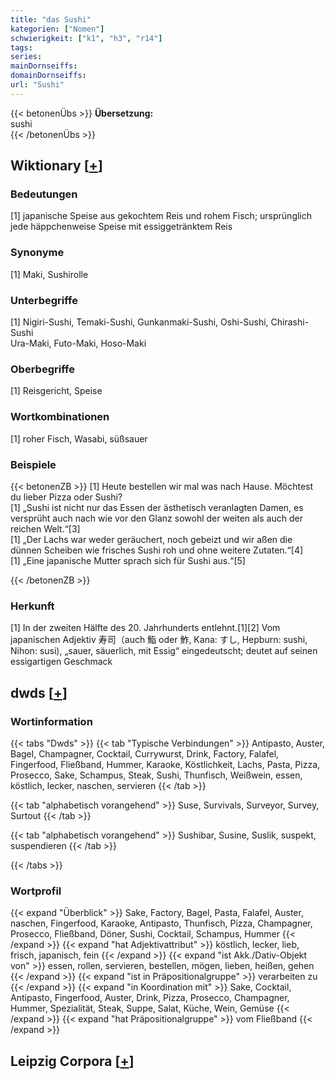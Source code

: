 ```yaml
---
title: "das Sushi"
kategorien: ["Nomen"]
schwierigkeit: ["k1", "h3", "r14"]
tags:
series:
mainDornseiffs:
domainDornseiffs:
url: "Sushi"
---
```


{{< betonenÜbs >}}
**Übersetzung:**  
sushi  
{{< /betonenÜbs >}}

## Wiktionary [[+](https://de.wiktionary.org/wiki/Sushi)]

### Bedeutungen
[1] japanische Speise aus gekochtem Reis und rohem Fisch; ursprünglich jede häppchenweise Speise mit essiggetränktem Reis  

### Synonyme
[1] Maki, Sushirolle  

### Unterbegriffe
[1] Nigiri-Sushi, Temaki-Sushi, Gunkanmaki-Sushi, Oshi-Sushi, Chirashi-Sushi  
Ura-Maki, Futo-Maki, Hoso-Maki  

### Oberbegriffe
[1] Reisgericht, Speise  

### Wortkombinationen
[1] roher Fisch, Wasabi, süßsauer  

### Beispiele
{{< betonenZB >}}
[1] Heute bestellen wir mal was nach Hause. Möchtest du lieber Pizza oder Sushi?  
[1] „Sushi ist nicht nur das Essen der ästhetisch veranlagten Damen, es versprüht auch nach wie vor den Glanz sowohl der weiten als auch der reichen Welt.“[3]  
[1] „Der Lachs war weder geräuchert, noch gebeizt und wir aßen die dünnen Scheiben wie frisches Sushi roh und ohne weitere Zutaten.“[4]  
[1] „Eine japanische Mutter sprach sich für Sushi aus.“[5]  

{{< /betonenZB >}}
### Herkunft
[1] In der zweiten Hälfte des 20. Jahrhunderts entlehnt.[1][2] Vom japanischen Adjektiv 寿司（auch 鮨 oder 鮓, Kana: すし, Hepburn: sushi, Nihon: susi), „sauer, säuerlich, mit Essig“ eingedeutscht; deutet auf seinen essigartigen Geschmack  



## dwds [[+](https://www.dwds.de/wb/Sushi)]

### Wortinformation
{{< tabs "Dwds" >}}
{{< tab "Typische Verbindungen" >}}
Antipasto, Auster, Bagel, Champagner, Cocktail, Currywurst, Drink, Factory, Falafel, Fingerfood, Fließband, Hummer, Karaoke, Köstlichkeit, Lachs, Pasta, Pizza, Prosecco, Sake, Schampus, Steak, Sushi, Thunfisch, Weißwein, essen, köstlich, lecker, naschen, servieren
{{< /tab >}}

{{< tab "alphabetisch vorangehend" >}}
Suse, Survivals, Surveyor, Survey, Surtout
{{< /tab >}}

{{< tab "alphabetisch vorangehend" >}}
Sushibar, Susine, Suslik, suspekt, suspendieren
{{< /tab >}}

{{< /tabs >}}

### Wortprofil
{{< expand "Überblick" >}} Sake, Factory, Bagel, Pasta, Falafel, Auster, naschen, Fingerfood, Karaoke, Antipasto, Thunfisch, Pizza, Champagner, Prosecco, Fließband, Döner, Sushi, Cocktail, Schampus, Hummer {{< /expand >}}
{{< expand "hat Adjektivattribut" >}} köstlich, lecker, lieb, frisch, japanisch, fein {{< /expand >}}
{{< expand "ist Akk./Dativ-Objekt von" >}} essen, rollen, servieren, bestellen, mögen, lieben, heißen, gehen {{< /expand >}}
{{< expand "ist in Präpositionalgruppe" >}} verarbeiten zu {{< /expand >}}
{{< expand "in Koordination mit" >}} Sake, Cocktail, Antipasto, Fingerfood, Auster, Drink, Pizza, Prosecco, Champagner, Hummer, Spezialität, Steak, Suppe, Salat, Küche, Wein, Gemüse {{< /expand >}}
{{< expand "hat Präpositionalgruppe" >}} vom Fließband {{< /expand >}}

## Leipzig Corpora [[+](https://corpora.uni-leipzig.de/en/res?word=Sushi&corpusId=deu_newscrawl-public_2018)]


